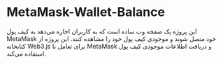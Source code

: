 # MetaMask-Wallet-Balance
این پروژه یک صفحه وب ساده است که به کاربران اجازه می‌دهد به کیف پول MetaMask خود متصل شوند و موجودی کیف پول خود را مشاهده کنند. این پروژه از کتابخانه Web3.js برای تعامل با MetaMask و دریافت اطلاعات موجودی کیف پول استفاده می‌کند.
